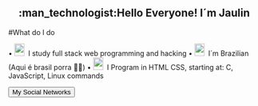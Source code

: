 <h2 align="center">:man_technologist:Hello Everyone! I´m Jaulin </h2>
#What do I do


• <img src="https://bestanimations.com/gifs/Hacker.html" width="20" height="25">&nbsp;&nbsp;I study full stack web programming and hacking
• <img src="https://bestanimations.com/gifs/Dog-Dancing-Brazil.html" width="20" height="25">&nbsp;&nbsp;I´m Brazilian (Aqui é brasil porra 💚💛)
• <img src="https://bestanimations.com/gifs/Robot-Clip-Art.html" width="20" height="25">&nbsp;&nbsp;I Program in HTML CSS, starting at: C, JavaScript, Linux commands
&nbsp; &nbsp;

 <button onclick="window.location.href = 'https://linktr.ee/jaulin'">My Social Networks</button>
